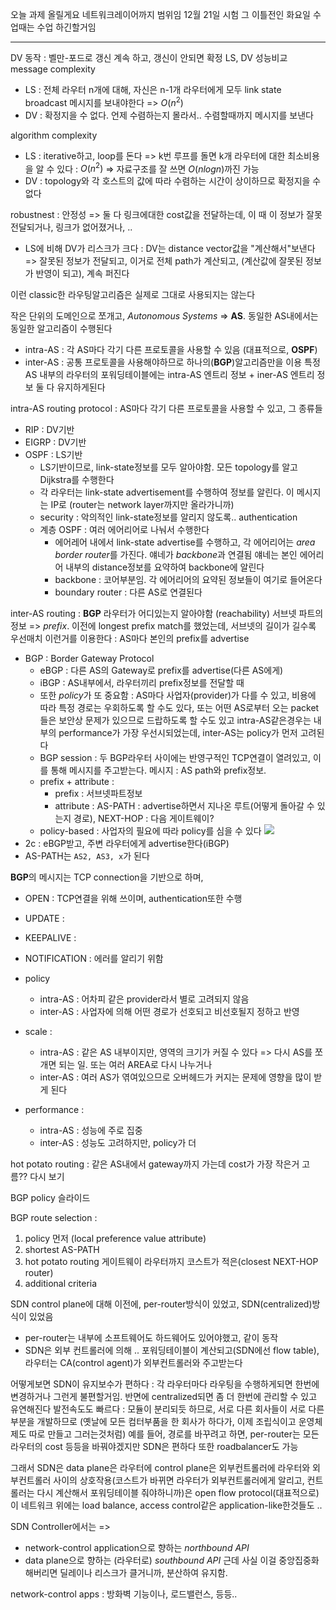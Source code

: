 오늘 과제 올릴게요
네트워크레이어까지 범위임
12월 21일 시험
그 이틀전인 화요일 수업때는 수업 하긴할거임

---

DV 동작 : 벨만-포드로 갱신 계속 하고, 갱신이 안되면 확정
LS, DV 성능비교
message complexity
- LS : 전체 라우터 n개에 대해, 자신은 n-1개 라우터에게 모두 link state broadcast 메시지를 보내야한다 => $O(n^2)$ 
- DV : 확정지을 수 없다. 언제 수렴하는지 몰라서.. 수렴할때까지 메시지를 보낸다

algorithm complexity
- LS : iterative하고, loop를 돈다 => k번 루프를 돌면 k개 라우터에 대한 최소비용을 알 수 있다 : $O(n^2)$ => 자료구조를 잘 쓰면 $O(nlogn)$까진 가능
- DV : topology와 각 호스트의 값에 따라 수렴하는 시간이 상이하므로 확정지을 수 없다

robustnest : 안정성 => 둘 다 링크에대한 cost값을 전달하는데, 이 때 이 정보가 잘못 전달되거나, 링크가 없어졌거나, ..
- LS에 비해 DV가 리스크가 크다 : DV는 distance vector값을 "계산해서"보낸다 => 잘못된 정보가 전달되고, 이거로 전체 path가 계산되고, (계산값에 잘못된 정보가 반영이 되고), 계속 퍼진다

이런 classic한 라우팅알고리즘은 실제로 그대로 사용되지는 않는다

작은 단위의 도메인으로 쪼개고, *Autonomous Systems* => **AS**. 동일한 AS내에서는 동일한 알고리즘이 수행된다
- intra-AS : 각 AS마다 각기 다른 프로토콜을 사용할 수 있음 (대표적으로, **OSPF**)
- inter-AS : 공통 프로토콜을 사용해야하므로 하나의(**BGP**)알고리즘만을 이용
특정 AS 내부의 라우터의 포워딩테이블에는 intra-AS 엔트리 정보 + iner-AS 엔트리 정보 둘 다 유지하게된다

intra-AS routing protocol : AS마다 각기 다른 프로토콜을 사용할 수 있고, 그 종류들
- RIP : DV기반
- EIGRP : DV기반
- OSPF : LS기반
	- LS기반이므로, link-state정보를 모두 알아야함. 모든 topology를 알고 Dijkstra를 수행한다
	- 각 라우터는 link-state advertisement를 수행하여 정보를 알린다. 이 메시지는 IP로 (router는 network layer까지만 올라가니까)
	- security : 악의적인 link-state정보를 알리지 않도록.. authentication
	- 계층 OSPF : 여러 에어리어로 나눠서 수행한다
		- 에어레어 내에서 link-state advertise를 수행하고, 각 에어리어는 *area border router*를 가진다. 얘네가 *backbone*과 연결됨
		얘네는 본인 에어리어 내부의 distance정보를 요약하여 backbone에 알린다
		- backbone : 코어부분임. 각 에어리어의 요약된 정보들이 여기로 들어온다
		- boundary router : 다른 AS로 연결된다

inter-AS routing : **BGP**
라우터가 어디있는지 알아야함 (reachability)
서브넷 파트의 정보 => *prefix*.
이전에 longest prefix match를 했었는데, 서브넷의 길이가 길수록 우선매치
이런거를 이용한다 : AS마다 본인의 prefix를 advertise
- BGP : Border Gateway Protocol
	- eBGP : 다른 AS의 Gateway로 prefix를 advertise(다른 AS에게)
	- iBGP : AS내부에서, 라우터끼리 prefix정보를 전달할 때
	- 또한 *policy*가 또 중요함 : AS마다 사업자(provider)가 다를 수 있고, 비용에 따라 특정 경로는 우회하도록 할 수도 있다, 또는 어떤 AS로부터 오는 packet들은 보안상 문제가 있으므로 드랍하도록 할 수도 있고
		intra-AS같은경우는 내부의 performance가 가장 우선시되었는데, inter-AS는 policy가 먼저 고려된다
	- BGP session : 두 BGP라우터 사이에는 반영구적인 TCP연결이 열려있고, 이를 통해 메시지를 주고받는다. 메시지 : AS path와 prefix정보. 
	- prefix + attribute : 
		- prefix : 서브넷파트정보
		- attribute : AS-PATH : advertise하면서 지나온 루트(어떻게 돌아갈 수 있는지 경로),  NEXT-HOP : 다음 게이트웨이?
	- policy-based : 사업자의 필요에 따라 policy를 심을 수 있다
![](https://i.imgur.com/0QnGgrQ.png)
- 2c : eBGP받고, 주변 라우터에게 advertise한다(iBGP)
- AS-PATH는 `AS2, AS3, x`가 된다


**BGP**의 메시지는 TCP connection을 기반으로 하며,
- OPEN : TCP연결을 위해 쓰이며, authentication또한 수행
- UPDATE : 
- KEEPALIVE : 
- NOTIFICATION : 에러를 알리기 위함

- policy
	- intra-AS : 어차피 같은 provider라서 별로 고려되지 않음
	- inter-AS : 사업자에 의해 어떤 경로가 선호되고 비선호될지 정하고 반영
- scale : 
	- intra-AS : 같은 AS 내부이지만, 영역의 크기가 커질 수 있다 => 다시 AS를 쪼개면 되는 일. 또는 여러 AREA로 다시 나누거나
	- inter-AS : 여러 AS가 엮여있으므로 오버헤드가 커지는 문제에 영향을 많이 받게 된다
- performance :
	- intra-AS : 성능에 주로 집중
	- inter-AS : 성능도 고려하지만, policy가 더

hot potato routing : 같은 AS내에서 gateway까지 가는데 cost가 가장 작은거 고름?? 다시 보기

BGP policy 슬라이드

BGP route selection : 
1. policy 먼저 (local preference value attribute)
2. shortest AS-PATH
3. hot potato routing 게이트웨이 라우터까지 코스트가 적은(closest NEXT-HOP router)
4. additional criteria


SDN control plane에 대해
이전에, per-router방식이 있었고, SDN(centralized)방식이 있었음
- per-router는 내부에 소프트웨어도 하드웨어도 있어야했고, 같이 동작
- SDN은 외부 컨트롤러에 의해 .. 포워딩테이블이 계산되고(SDN에선 flow table), 라우터는 CA(control agent)가 외부컨트롤러와 주고받는다

어떻게보면 SDN이 유지보수가 편하다 : 각 라우터마다 라우팅을 수행하게되면 한번에 변경하거나 그런게 불편할거임. 반면에 centralized되면 좀 더 한번에 관리할 수 있고 유연해진다
발전속도도 빠르다 : 모듈이 분리되듯 하므로, 서로 다른 회사들이 서로 다른 부분을 개발하므로 (옛날에 모든 컴터부품을 한 회사가 하다가, 이제 조립식이고 운영체제도 따로 만들고 그러는것처럼)
예를 들어, 경로를 바꾸려고 하면, per-router는 모든 라우터의 cost 등등을 바꿔야겠지만 SDN은 편하다
또한 roadbalancer도 가능

그래서 SDN은
data plane은 라우터에
control plane은 외부컨트롤러에
라우터와 외부컨트롤러 사이의 상호작용(코스트가 바뀌면 라우터가 외부컨트롤러에게 알리고, 컨트롤러는 다시 계산해서 포워딩테이블 줘야하니까)은 open flow protocol(대표적으로)
이 네트워크 위에는 load balance, access control같은 application-like한것들도 ..

SDN Controller에서는 => 
- network-control application으로 향하는 *northbound API*
- data plane으로 향하는 (라우터로) *southbound API*
근데 사실 이걸 중앙집중화해버리면 딜레이나 리스크가 클거니까, 분산하여 유지함.

network-control apps : 방화벽 기능이나, 로드밸런스, 등등..

